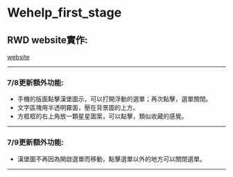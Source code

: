# Wehelp_first_stage
## RWD website實作:
[website](https://stephen533422.github.io/wehelp_first_stage/week1/)
* * *
### 7/8更新額外功能:  
*  手機的版面點擊漢堡圖示，可以打開浮動的選單；再次點擊，選單關閉。  
*  文字區塊用半透明霧面，壓在背景圖的上方。  
*  方框框的右上角放一顆星星圖案，可以點擊，類似收藏的感覺。
* * *
### 7/9更新額外功能:  
*  漢堡圖不再因為開啟選單而移動，點擊選單以外的地方可以關閉選單。  
* * *

